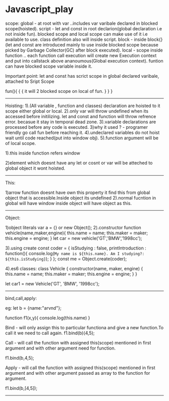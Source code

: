# Javascript_play

scope:
global - at root with var ..includes var varibale declared in blocked scope(hoisted). 
script - let and const in root declarion(global declaration i.e not inside fun).  blocked scope and local scope can make use of it i.e available to use. class definition also will inside script.
block - inside block{} (let and const are introduced mainly to use inside blocked scope because picked by Garbage Collector(GC) after block executed).
local  - scope inside function .. each function call execution will create new Execution context and put into callstack above ananoumous(Global execution context). funtion can have blocked scope variable inside it.

Important point:
let and const has scrict scope in global declared varibale, attached to Sript Scope

fun(){
    {
        {
            it will 2 blocked scope on local of fun.
        }
    }
}

-------------------------

Hoisting:
1).(All variable , function and classes) declaration are hoisted to it scope either global or local.
2).only var will throw undefined when its accessed before initilizing. let and const and function will throw refrence error. becasue it stay in temporal dead zone.
3).variable declarations are processed before any code is executed.
3)why it used ? - programer friendly go call fun before reaching it.
4).undeclared variables do not hoist wait until code reached(put into window obj).
5).function argument will be of local scope.

1).this inside function refers window 

2)element which doesnt have any let or cosnt or var will be atteched to global object it wont hoisted.

-------------------------

This:

1)arrow function doesnt have own this property it find this from  global object that is accessible.Inside object its undefined
2).normal fucntion in global will have window inside object will have object as this.



-------------------------

Object:

1)object literals 
var a = {} or new Object();
2).constructor
function vehicle(name,maker,engine){
    this.name = name;
    this.maker = maker;
    this.engine = engine;
}
let car  = new vehicle('GT','BMW','1998cc');

3).using create 
const coder = {
    isStudying : false,
    printIntroduction : function(){
        console.log(`My name is ${this.name}. Am I studying?: ${this.isStudying}`);
    }
};
const me = Object.create(coder);

4).es6 classes:
class Vehicle {
  constructor(name, maker, engine) {
    this.name = name;
    this.maker =  maker;
    this.engine = engine;
  }
}
  
let car1 = new Vehicle('GT', 'BMW', '1998cc');

-------------------------

bind,call,apply:

eg:
let b = {name:"arvnd"};

function f1(x,y){
    console.log(this.name)
}

Bind - will only assign this to particular functiona and give a new function.To call it we need to call again.
f1.bind(b)(4,5);

Call - will call the function with assigned this(scope) mentioned in first argument and with other argument need for function. 

f1.bind(b,4,5);

Apply - will call the function with assigned this(scope) mentioned in first argument and with other argument passed as array to the function for argument. 

f1.bind(b,[4,5]);

-------------------------